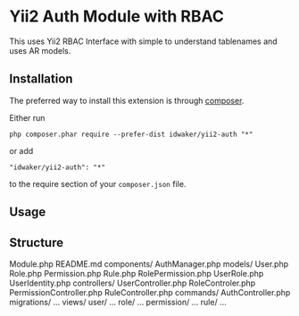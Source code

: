 Yii2 Auth Module with RBAC
==========================
This uses Yii2 RBAC Interface with simple to understand tablenames and uses AR models.

Installation
------------

The preferred way to install this extension is through [composer](http://getcomposer.org/download/).

Either run

```
php composer.phar require --prefer-dist idwaker/yii2-auth "*"
```

or add

```
"idwaker/yii2-auth": "*"
```

to the require section of your `composer.json` file.


Usage
-----


Structure
---------

Module.php
README.md
components/
    AuthManager.php
models/
    User.php
    Role.php
    Permission.php
    Rule.php
    RolePermission.php
    UserRole.php
    UserIdentity.php
controllers/
    UserController.php
    RoleControler.php
    PermissionController.php
    RuleController.php
commands/
    AuthController.php
migrations/
    ...
views/
    user/
        ...
    role/
        ...
    permission/
        ...
    rule/
        ...